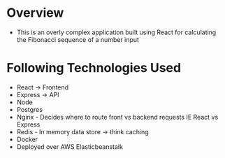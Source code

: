 # Overview
- This is an overly complex application built using React for calculating the Fibonacci sequence of a number input
# Following Technologies Used
- React -> Frontend
- Express -> API
- Node
- Postgres
- Nginx - Decides where to route front vs backend requests IE React vs Express
- Redis - In memory data store -> think caching
- Docker
- Deployed over AWS Elasticbeanstalk
